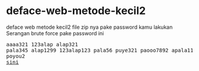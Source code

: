 # deface-web-metode-kecil2
deface web metode kecil2
file zip nya pake password kamu lakukan Serangan brute force pake password ini<pre>aaaa321
123alap
alap321
pala345
alap1299
123alap123
pala56
puye321
paooo7892
apala11
pelo2
poyou2
<a href="https://github.com/elangredcyberteam/BFpassword.zip">sini</a>
</pre>
